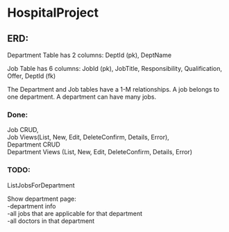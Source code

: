 # HospitalProject

## ERD:
Department Table has 2 columns: DeptId (pk), DeptName

Job Table has 6 columns: JobId (pk), JobTitle, Responsibility, Qualification, Offer, DeptId (fk)

The Department and Job tables have a 1-M relationships. A job belongs to one department. A department can have many jobs.

### Done:
Job CRUD, \
Job Views(List, New, Edit, DeleteConfirm, Details, Error),\
Department CRUD\
Department Views (List, New, Edit, DeleteConfirm, Details, Error)

### TODO:
ListJobsForDepartment

Show department page:\
-department info\
-all jobs that are applicable for that department\
-all doctors in that department




